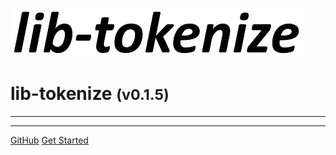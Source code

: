 <!-- _coverpage.md -->

![logo](media/lib-tokenize.png)

# lib-tokenize <small>(v0.1.5)</small>

<hr>

<!-- 
> A template for nodejs library development

> View docs for project setup and deployment
 -->

<hr>

<!-- 
- Many Features
- Many More Features
 -->

[GitHub](https://github.com/liquicode/template-lib)
[Get Started](external/readme.md)


<!-- background image -->
<!-- ![]() -->

<!-- background color -->
<!-- ![color](#cceeff) -->
<!-- ![color](#2980B9) -->
